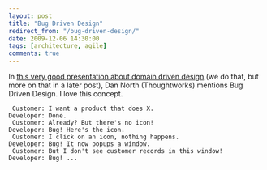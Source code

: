 ```yaml
---
layout: post
title: "Bug Driven Design"
redirect_from: "/bug-driven-design/"
date: 2009-12-06 14:30:00
tags: [architecture, agile]
comments: true
---
```

In  [this very good presentation about domain driven design](http://www.infoq.com/presentations/bdd-and-ddd) (we do that, but more on that in a later post), Dan North (Thoughtworks) mentions Bug Driven Design. I love this concept.

```
 Customer: I want a product that does X.
Developer: Done.
 Customer: Already? But there's no icon!
Developer: Bug! Here's the icon.
 Customer: I click on an icon, nothing happens.
Developer: Bug! It now popups a window.
 Customer: But I don't see customer records in this window!
Developer: Bug! ...
```

